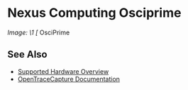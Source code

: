 # Nexus Computing Osciprime
**Image: \1*
[*
OsciPrime
## See Also
- [Supported Hardware Overview](../supported-hardware.md)
- [OpenTraceCapture Documentation](../../opentracecapture/overview.md)
